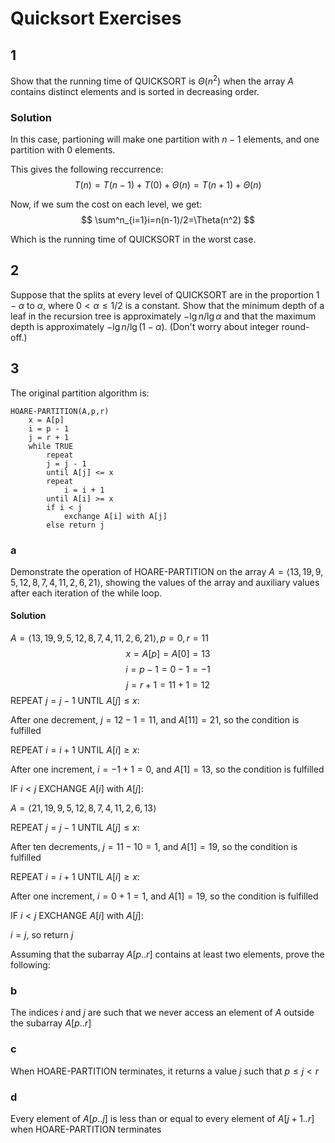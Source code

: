 # Quicksort Exercises

## 1

Show that the running time of QUICKSORT is $\Theta(n^2)$ when the array _A_ contains distinct elements and is sorted in decreasing order.

### Solution

In this case, partioning will make one partition with $n-1$ elements, and one partition with $0$ elements.

This gives the following reccurrence:
$$
T(n)=T(n-1)+T(0)+\Theta(n)=T(n+1)+\Theta(n)
$$

Now, if we sum the cost on each level, we get:
$$
\sum^n_{i=1}i=n(n-1)/2=\Theta(n^2)
$$

Which is the running time of QUICKSORT in the worst case.

## 2

Suppose that the splits at every level of QUICKSORT are in the proportion $1-\alpha$ to $\alpha$, where $0<\alpha\le 1/2$ is a constant. Show that the minimum depth of a leaf in the recursion tree is approximately $-\lg n/\lg\alpha$ and that the maximum depth is approximately $-\lg n/\lg(1-\alpha)$. (Don't worry about integer round-off.)

## 3

The original partition algorithm is:

```text
HOARE-PARTITION(A,p,r)
    x = A[p]
    i = p - 1
    j = r + 1
    while TRUE
        repeat
        j = j - 1
        until A[j] <= x
        repeat
            i = i + 1
        until A[i] >= x
        if i < j
            exchange A[i] with A[j]
        else return j
```

### a

Demonstrate the operation of HOARE-PARTITION on the array $A=\langle 13,19,9,5,12,8,7,4,11,2,6,21\rangle$, showing the values of the array and auxiliary values after each iteration of the while loop.

#### Solution

$A=\langle 13,19,9,5,12,8,7,4,11,2,6,21\rangle, p = 0, r = 11$
$$
x = A[p] = A[0] = 13
$$
$$
i = p - 1 = 0 - 1 = -1
$$
$$
j = r + 1 = 11 + 1 = 12
$$
REPEAT $j = j - 1$ UNTIL $A[j] \le x$:

After one decrement, $j = 12 - 1 = 11$, and $A[11] = 21$, so the condition is fulfilled

REPEAT $i = i + 1$ UNTIL $A[i]\ge x$:

After one increment, $i = -1 + 1 = 0$, and $A[1] = 13$, so the condition is fulfilled

IF $i < j$ EXCHANGE $A[i]$ with $A[j]$:

$A=\langle 21,19,9,5,12,8,7,4,11,2,6,13\rangle$

REPEAT $j = j - 1$ UNTIL $A[j] \le x$:

After ten decrements, $j = 11 - 10 = 1$, and $A[1] = 19$, so the condition is fulfilled

REPEAT $i = i + 1$ UNTIL $A[i]\ge x$:

After one increment, $i = 0 + 1 = 1$, and $A[1] = 19$, so the condition is fulfilled

IF $i < j$ EXCHANGE $A[i]$ with $A[j]$:

$i = j$, so return $j$

Assuming that the subarray $A[p..r]$ contains at least two elements, prove the following:

### b

The indices _i_ and _j_ are such that we never access an element of _A_ outside the subarray $A[p..r]$

### c

When HOARE-PARTITION terminates, it returns a value _j_ such that $p\le j<r$

### d

Every element of $A[p..j]$ is less than or equal to every element of $A[j+1..r]$ when HOARE-PARTITION terminates